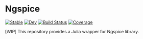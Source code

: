 # Ngspice

[![Stable](https://img.shields.io/badge/docs-stable-blue.svg)](https://JuliaComputing.github.io/Ngspice.jl/stable)
[![Dev](https://img.shields.io/badge/docs-dev-blue.svg)](https://JuliaComputing.github.io/Ngspice.jl/dev)
[![Build Status](https://github.com/JuliaComputing/Ngspice.jl/workflows/CI/badge.svg)](https://github.com/JuliaComputing/Ngspice.jl/actions)
[![Coverage](https://codecov.io/gh/JuliaComputing/Ngspice.jl/branch/master/graph/badge.svg)](https://codecov.io/gh/JuliaComputing/Ngspice.jl)


[WIP] This repository provides a Julia wrapper for Ngspice library.
